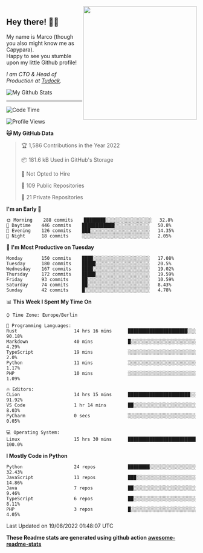 <img src="https://capypara.de/para_logo.png?a=13" align="right" width="300">

## Hey there! 👋🙃
My name is Marco (though you also might know me as Capypara).  
Happy to see you stumble upon my little Github profile!

*I am CTO & Head of Production at <a href="http://tudock.de">Tudock</a>.*


![My Github Stats](https://github-readme-stats.vercel.app/api?username=theCapypara&show_icons=true&title_color=8ea106&text_color=ffffff&icon_color=8ea106&bg_color=2F343F&hide_border=1)

---
<!--START_SECTION:waka-->
![Code Time](http://img.shields.io/badge/Code%20Time-891%20hrs%204%20mins-blue)

![Profile Views](http://img.shields.io/badge/Profile%20Views-1-blue)

**🐱 My GitHub Data** 

> 🏆 1,586 Contributions in the Year 2022
 > 
> 📦 181.6 kB Used in GitHub's Storage 
 > 
> 🚫 Not Opted to Hire
 > 
> 📜 109 Public Repositories 
 > 
> 🔑 21 Private Repositories  
 > 
**I'm an Early 🐤** 

```text
🌞 Morning    288 commits    ████████░░░░░░░░░░░░░░░░░   32.8% 
🌆 Daytime    446 commits    ████████████░░░░░░░░░░░░░   50.8% 
🌃 Evening    126 commits    ███░░░░░░░░░░░░░░░░░░░░░░   14.35% 
🌙 Night      18 commits     ░░░░░░░░░░░░░░░░░░░░░░░░░   2.05%

```
📅 **I'm Most Productive on Tuesday** 

```text
Monday       150 commits    ████░░░░░░░░░░░░░░░░░░░░░   17.08% 
Tuesday      180 commits    █████░░░░░░░░░░░░░░░░░░░░   20.5% 
Wednesday    167 commits    ████░░░░░░░░░░░░░░░░░░░░░   19.02% 
Thursday     172 commits    █████░░░░░░░░░░░░░░░░░░░░   19.59% 
Friday       93 commits     ██░░░░░░░░░░░░░░░░░░░░░░░   10.59% 
Saturday     74 commits     ██░░░░░░░░░░░░░░░░░░░░░░░   8.43% 
Sunday       42 commits     █░░░░░░░░░░░░░░░░░░░░░░░░   4.78%

```


📊 **This Week I Spent My Time On** 

```text
⌚︎ Time Zone: Europe/Berlin

💬 Programming Languages: 
Rust                     14 hrs 16 mins      ██████████████████████░░░   90.18% 
Markdown                 40 mins             █░░░░░░░░░░░░░░░░░░░░░░░░   4.29% 
TypeScript               19 mins             ░░░░░░░░░░░░░░░░░░░░░░░░░   2.0% 
Python                   11 mins             ░░░░░░░░░░░░░░░░░░░░░░░░░   1.17% 
PHP                      10 mins             ░░░░░░░░░░░░░░░░░░░░░░░░░   1.09%

🔥 Editors: 
CLion                    14 hrs 15 mins      ███████████████████████░░   91.92% 
VS Code                  1 hr 14 mins        ██░░░░░░░░░░░░░░░░░░░░░░░   8.03% 
PyCharm                  0 secs              ░░░░░░░░░░░░░░░░░░░░░░░░░   0.05%

💻 Operating System: 
Linux                    15 hrs 30 mins      █████████████████████████   100.0%

```

**I Mostly Code in Python** 

```text
Python                   24 repos            ████████░░░░░░░░░░░░░░░░░   32.43% 
JavaScript               11 repos            ███░░░░░░░░░░░░░░░░░░░░░░   14.86% 
Java                     7 repos             ██░░░░░░░░░░░░░░░░░░░░░░░   9.46% 
TypeScript               6 repos             ██░░░░░░░░░░░░░░░░░░░░░░░   8.11% 
PHP                      3 repos             █░░░░░░░░░░░░░░░░░░░░░░░░   4.05%

```



 Last Updated on 19/08/2022 01:48:07 UTC
<!--END_SECTION:waka-->

**These Readme stats are generated using github action [awesome-readme-stats](https://github.com/anmol098/waka-readme-stats)**
